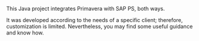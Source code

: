 This Java project integrates Primavera with SAP PS, both ways. 

It was developed according to the needs of a specific client; therefore, customization is limited. Nevertheless, you may find some useful guidance and know how.